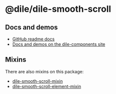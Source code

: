 # @dile/dile-smooth-scroll

## Docs and demos

- [GitHub readme docs](https://github.com/Polydile/dile-components/blob/master/site/pages/components/dile-smooth-scroll.rocket.md)
- [Docs and demos on the dile-components site](https://dile-components.polydile.com/components/dile-smooth-scroll/)

## Mixins

There are also mixins on this package:

- [dile-smooth-scroll-mixin](https://dile-components.polydile.com/mixins/dile-smooth-scroll-mixin/)
- [dile-smooth-scroll-element-mixin](https://dile-components.polydile.com/mixins/dile-smooth-scroll-element-mixin/)